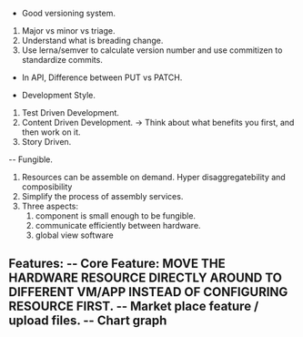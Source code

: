 - Good versioning system.

1. Major vs minor vs triage.
2. Understand what is breading change.
3. Use lerna/semver to calculate version number and use commitizen to standardize commits.

- In API, Difference between PUT vs PATCH.

- Development Style.

1. Test Driven Development.
2. Content Driven Development. -> Think about what benefits you first, and then work on it.
3. Story Driven.

-- Fungible.

1. Resources can be assemble on demand. Hyper disaggregatebility and composibility
2. Simplify the process of assembly services.
3. Three aspects:
   1. component is small enough to be fungible.
   2. communicate efficiently between hardware.
   3. global view software

Features:
-- Core Feature: MOVE THE HARDWARE RESOURCE DIRECTLY AROUND TO DIFFERENT VM/APP INSTEAD OF CONFIGURING RESOURCE FIRST.
-- Market place feature / upload files.
-- Chart graph
--
